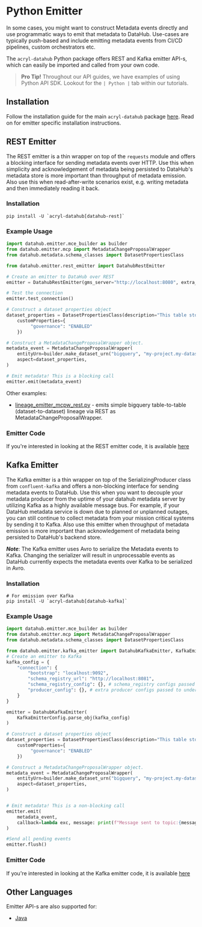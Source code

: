 # Python Emitter

In some cases, you might want to construct Metadata events directly and use programmatic ways to emit that metadata to DataHub. Use-cases are typically push-based and include emitting metadata events from CI/CD pipelines, custom orchestrators etc.

The `acryl-datahub` Python package offers REST and Kafka emitter API-s, which can easily be imported and called from your own code.

> **Pro Tip!** Throughout our API guides, we have examples of using Python API SDK.
> Lookout for the `| Python |` tab within our tutorials.

## Installation

Follow the installation guide for the main `acryl-datahub` package [here](./README.md#install-from-pypi). Read on for emitter specific installation instructions.

## REST Emitter

The REST emitter is a thin wrapper on top of the `requests` module and offers a blocking interface for sending metadata events over HTTP. Use this when simplicity and acknowledgement of metadata being persisted to DataHub's metadata store is more important than throughput of metadata emission. Also use this when read-after-write scenarios exist, e.g. writing metadata and then immediately reading it back.

### Installation

```console
pip install -U `acryl-datahub[datahub-rest]`
```

### Example Usage

```python
import datahub.emitter.mce_builder as builder
from datahub.emitter.mcp import MetadataChangeProposalWrapper
from datahub.metadata.schema_classes import DatasetPropertiesClass

from datahub.emitter.rest_emitter import DatahubRestEmitter

# Create an emitter to DataHub over REST
emitter = DatahubRestEmitter(gms_server="http://localhost:8080", extra_headers={})

# Test the connection
emitter.test_connection()

# Construct a dataset properties object
dataset_properties = DatasetPropertiesClass(description="This table stored the canonical User profile",
    customProperties={
         "governance": "ENABLED"
    })

# Construct a MetadataChangeProposalWrapper object.
metadata_event = MetadataChangeProposalWrapper(
    entityUrn=builder.make_dataset_urn("bigquery", "my-project.my-dataset.user-table"),
    aspect=dataset_properties,
)

# Emit metadata! This is a blocking call
emitter.emit(metadata_event)
```

Other examples:

- [lineage_emitter_mcpw_rest.py](./examples/library/lineage_emitter_mcpw_rest.py) - emits simple bigquery table-to-table (dataset-to-dataset) lineage via REST as MetadataChangeProposalWrapper.

### Emitter Code

If you're interested in looking at the REST emitter code, it is available [here](./src/datahub/emitter/rest_emitter.py)

## Kafka Emitter

The Kafka emitter is a thin wrapper on top of the SerializingProducer class from `confluent-kafka` and offers a non-blocking interface for sending metadata events to DataHub. Use this when you want to decouple your metadata producer from the uptime of your datahub metadata server by utilizing Kafka as a highly available message bus. For example, if your DataHub metadata service is down due to planned or unplanned outages, you can still continue to collect metadata from your mission critical systems by sending it to Kafka. Also use this emitter when throughput of metadata emission is more important than acknowledgement of metadata being persisted to DataHub's backend store.

**_Note_**: The Kafka emitter uses Avro to serialize the Metadata events to Kafka. Changing the serializer will result in unprocessable events as DataHub currently expects the metadata events over Kafka to be serialized in Avro.

### Installation

```console
# For emission over Kafka
pip install -U `acryl-datahub[datahub-kafka]`
```

### Example Usage

```python
import datahub.emitter.mce_builder as builder
from datahub.emitter.mcp import MetadataChangeProposalWrapper
from datahub.metadata.schema_classes import DatasetPropertiesClass

from datahub.emitter.kafka_emitter import DatahubKafkaEmitter, KafkaEmitterConfig
# Create an emitter to Kafka
kafka_config = {
    "connection": {
        "bootstrap": "localhost:9092",
        "schema_registry_url": "http://localhost:8081",
        "schema_registry_config": {}, # schema_registry configs passed to underlying schema registry client
        "producer_config": {}, # extra producer configs passed to underlying kafka producer
    }
}

emitter = DatahubKafkaEmitter(
    KafkaEmitterConfig.parse_obj(kafka_config)
)

# Construct a dataset properties object
dataset_properties = DatasetPropertiesClass(description="This table stored the canonical User profile",
    customProperties={
         "governance": "ENABLED"
    })

# Construct a MetadataChangeProposalWrapper object.
metadata_event = MetadataChangeProposalWrapper(
    entityUrn=builder.make_dataset_urn("bigquery", "my-project.my-dataset.user-table"),
    aspect=dataset_properties,
)


# Emit metadata! This is a non-blocking call
emitter.emit(
    metadata_event,
    callback=lambda exc, message: print(f"Message sent to topic:{message.topic()}, partition:{message.partition()}, offset:{message.offset()}") if message else print(f"Failed to send with: {exc}")
)

#Send all pending events
emitter.flush()
```

### Emitter Code

If you're interested in looking at the Kafka emitter code, it is available [here](./src/datahub/emitter/kafka_emitter.py)

## Other Languages

Emitter API-s are also supported for:

- [Java](../metadata-integration/java/as-a-library.md)
